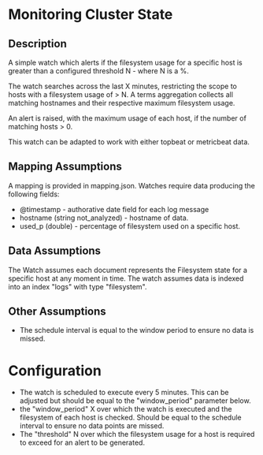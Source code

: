 # Monitoring Cluster State

## Description

A simple watch which alerts if the filesystem usage for a specific host is greater than a configured threshold N - where N is a %.

The watch searches across the last X minutes, restricting the scope to hosts with a filesystem usage of > N.
A terms aggregation collects all matching hostnames and their respective maximum filesystem usage.

An alert is raised, with the maximum usage of each host, if the number of matching hosts > 0.

This watch can be adapted to work with either topbeat or metricbeat data.

## Mapping Assumptions

A mapping is provided in mapping.json.  Watches require data producing the following fields:

* @timestamp - authorative date field for each log message
* hostname (string not_analyzed) - hostname of data.
* used_p (double) - percentage of filesystem used on a specific host.

## Data Assumptions

The Watch assumes each document represents the Filesystem state for a specific host at any moment in time.
The watch assumes data is indexed into an index "logs" with type "filesystem".

## Other Assumptions

* The schedule interval is equal to the window period to ensure no data is missed.

# Configuration

* The watch is scheduled to execute every 5 minutes.  This can be adjusted but should be equal to the "window_period" parameter below.
* the "window_period" X over which the watch is executed and the filesystem of each host is checked.  Should be equal to the schedule interval to ensure no data points are missed.
* The "threshold" N over which the filesystem usage for a host is required to exceed for an alert to be generated.